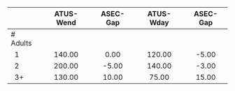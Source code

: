 
|                      |    ATUS-Wend |     ASEC-Gap |    ATUS-Wday |     ASEC-Gap |
| -------------------- | :----------: | :----------: | :----------: | :----------: |
| # Adults             |              |              |              |              |
| &nbsp;&nbsp;1        |       140.00 |         0.00 |       120.00 |        -5.00 |
| &nbsp;&nbsp;2        |       200.00 |        -5.00 |       140.00 |        -3.00 |
| &nbsp;&nbsp;3+       |       130.00 |        10.00 |        75.00 |        15.00 |

